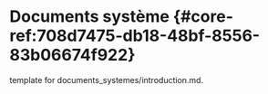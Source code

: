 # Documents système {#core-ref:708d7475-db18-48bf-8556-83b06674f922}
 
<span class="fixme template"> template for documents_systemes/introduction.md.</span>
